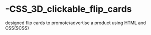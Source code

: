 # -CSS_3D_clickable_flip_cards
designed flip cards to promote/advertise a product using HTML and CSS(SCSS)
